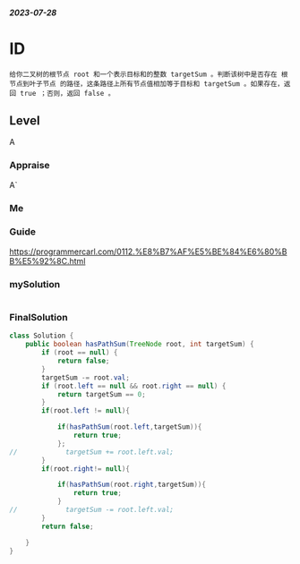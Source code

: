 ##### 2023-07-28
# ID
```
给你二叉树的根节点 root 和一个表示目标和的整数 targetSum 。判断该树中是否存在 根节点到叶子节点 的路径，这条路径上所有节点值相加等于目标和 targetSum 。如果存在，返回 true ；否则，返回 false 。
```
## Level
A
### Appraise
A`
### Me



### Guide
https://programmercarl.com/0112.%E8%B7%AF%E5%BE%84%E6%80%BB%E5%92%8C.html

### mySolution
```java

```
### FinalSolution
```java
class Solution {
    public boolean hasPathSum(TreeNode root, int targetSum) {
        if (root == null) {
            return false;
        }
        targetSum -= root.val;
        if (root.left == null && root.right == null) {
            return targetSum == 0;
        }
        if(root.left != null){

            if(hasPathSum(root.left,targetSum)){
                return true;
            };
//            targetSum += root.left.val;
        }
        if(root.right!= null){

            if(hasPathSum(root.right,targetSum)){
                return true;
            }
//            targetSum -= root.left.val;
        }
        return false;

    }
}
```
